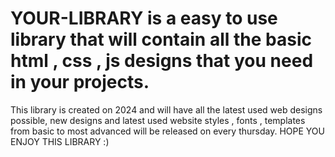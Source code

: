 # YOUR-LIBRARY is a easy to use library that will contain all the basic html , css , js designs that you need in your projects. 
This library is created on 2024 and will have all the latest used web designs possible, new designs and latest used website styles , fonts , templates from basic to most advanced will be released on every thursday. 
HOPE YOU ENJOY THIS LIBRARY :)
